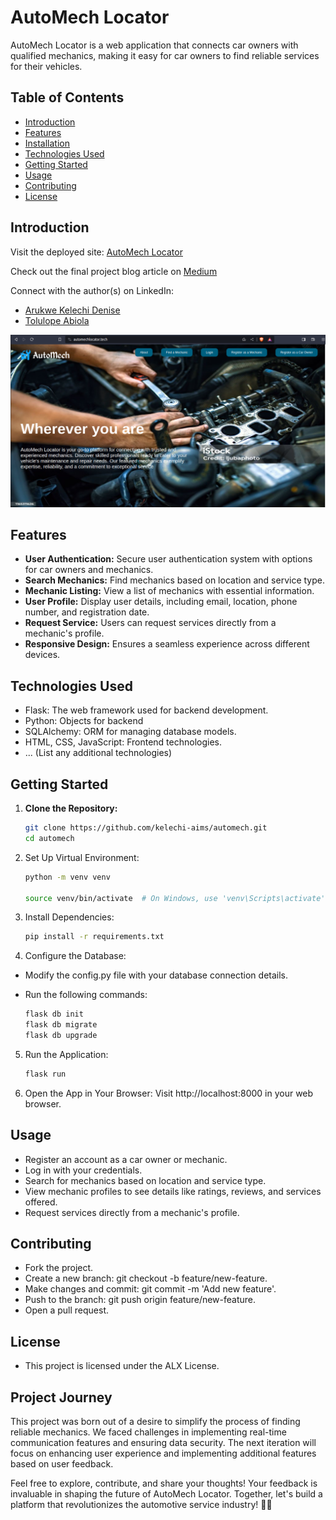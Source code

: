 # AutoMech Locator

AutoMech Locator is a web application that connects car owners with qualified mechanics, making it easy for car owners to find reliable services for their vehicles.


## Table of Contents

- [Introduction](#introduction)
- [Features](#features)
- [Installation](#installation)
- [Technologies Used](#technologies-used)
- [Getting Started](#getting-started)
- [Usage](#usage)
- [Contributing](#contributing)
- [License](#license)

## Introduction

Visit the deployed site: [AutoMech Locator](https://www.automechlocator.tech/)

Check out the final project blog article on [Medium](https://medium.com/@kelechi.denise/navigating-the-roads-of-automech-locator-9c2b2786fed2)

Connect with the author(s) on LinkedIn:
- [Arukwe Kelechi Denise](https://www.linkedin.com/in/kelechi-denise)
- [Tolulope Abiola](https://www.linkedin.com/in/anoti-bills)

![AutoMech Locator](static/images/deploy_img.png)




## Features

- **User Authentication:** Secure user authentication system with options for car owners and mechanics.
- **Search Mechanics:** Find mechanics based on location and service type.
- **Mechanic Listing:** View a list of mechanics with essential information.
- **User Profile:** Display user details, including email, location, phone number, and registration date.
- **Request Service:** Users can request services directly from a mechanic's profile.
- **Responsive Design:** Ensures a seamless experience across different devices.

## Technologies Used

- Flask: The web framework used for backend development.
- Python: Objects for backend
- SQLAlchemy: ORM for managing database models.
- HTML, CSS, JavaScript: Frontend technologies.
- ... (List any additional technologies)

## Getting Started

1. **Clone the Repository:**
   ```bash
   git clone https://github.com/kelechi-aims/automech.git
   cd automech

2. Set Up Virtual Environment:

   ```bash
   python -m venv venv

   source venv/bin/activate  # On Windows, use 'venv\Scripts\activate'

3. Install Dependencies:

   ```bash
   pip install -r requirements.txt

4. Configure the Database:

- Modify the config.py file with your database connection details.
- Run the following commands:

   ```bash
   flask db init
   flask db migrate
   flask db upgrade

5. Run the Application:

   ```bash
   flask run

6. Open the App in Your Browser:
   Visit http://localhost:8000 in your web browser.

## Usage

- Register an account as a car owner or mechanic.
- Log in with your credentials.
- Search for mechanics based on location and service type.
- View mechanic profiles to see details like ratings, reviews, and services offered.
- Request services directly from a mechanic's profile.

## Contributing
- Fork the project.
- Create a new branch: git checkout -b feature/new-feature.
- Make changes and commit: git commit -m 'Add new feature'.
- Push to the branch: git push origin feature/new-feature.
- Open a pull request.

## License
- This project is licensed under the ALX License.

## Project Journey
This project was born out of a desire to simplify the process of finding reliable mechanics. We faced challenges in implementing real-time communication features and ensuring data security. The next iteration will focus on enhancing user experience and implementing additional features based on user feedback.

Feel free to explore, contribute, and share your thoughts! Your feedback is invaluable in shaping the future of AutoMech Locator. Together, let's build a platform that revolutionizes the automotive service industry! 🚗✨
